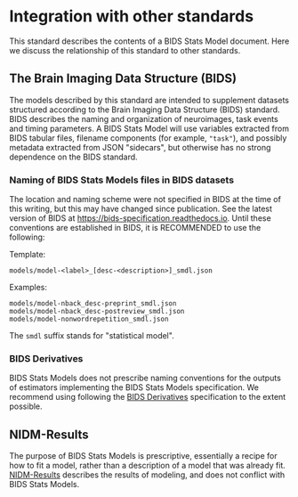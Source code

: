 # Integration with other standards

This standard describes the contents of a BIDS Stats Model document.
Here we discuss the relationship of this standard to other standards.

## The Brain Imaging Data Structure (BIDS)

The models described by this standard are intended to supplement datasets 
structured according to the Brain Imaging Data Structure (BIDS) standard.
BIDS describes the naming and organization of neuroimages, task events and
timing parameters.
A BIDS Stats Model will use variables extracted from BIDS tabular files,
filename components (for example, `"task"`), 
and possibly metadata extracted from JSON "sidecars", 
but otherwise has no strong dependence on the BIDS standard.

### Naming of BIDS Stats Models files in BIDS datasets

The location and naming scheme were not specified in BIDS at the time of this writing, 
but this may have changed since publication. 
See the latest version of BIDS at https://bids-specification.readthedocs.io.
Until these conventions are established in BIDS, it is RECOMMENDED to use the following:

Template:
```
models/model-<label>_[desc-<description>]_smdl.json
```

Examples:
```
models/model-nback_desc-preprint_smdl.json
models/model-nback_desc-postreview_smdl.json
models/model-nonwordrepetition_smdl.json
```

The `smdl` suffix stands for "statistical model".

### BIDS Derivatives

BIDS Stats Models does not prescribe naming conventions 
for the outputs of estimators implementing the BIDS Stats Models specification.
We recommend using following the [BIDS Derivatives][] specification to the extent possible.

## NIDM-Results

The purpose of BIDS Stats Models is prescriptive, 
essentially a recipe for how to fit a model, 
rather than a description of a model that was already fit.
[NIDM-Results][] describes the results of modeling, 
and does not conflict with BIDS Stats Models.


[BIDS]: https://bids-specification.readthedocs.io/
[BIDS Derivatives]: https://bids-specification.readthedocs.io/en/stable/05-derivatives/01-introduction.html
[NIDM-Results]: http://nidm.nidash.org/specs/nidm-results.html
